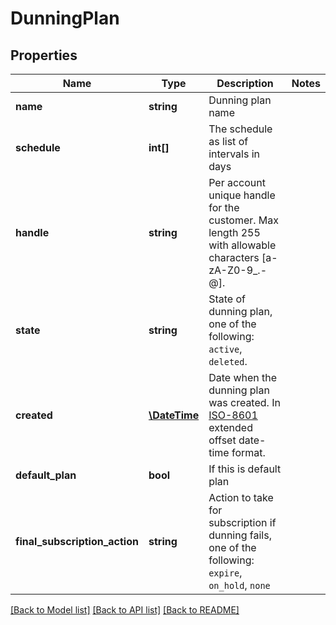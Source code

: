 # DunningPlan

## Properties
Name | Type | Description | Notes
------------ | ------------- | ------------- | -------------
**name** | **string** | Dunning plan name |
**schedule** | **int[]** | The schedule as list of intervals in days |
**handle** | **string** | Per account unique handle for the customer. Max length 255 with allowable characters [a-zA-Z0-9_.-@]. |
**state** | **string** | State of dunning plan, one of the following: `active`, `deleted`. |
**created** | [**\DateTime**](\DateTime.md) | Date when the dunning plan was created. In [ISO-8601](http://en.wikipedia.org/wiki/ISO_8601) extended offset date-time format. |
**default_plan** | **bool** | If this is default plan |
**final_subscription_action** | **string** | Action to take for subscription if dunning fails, one of the following: `expire`, `on_hold`, `none` |

[[Back to Model list]](../../README.md#documentation-for-models) [[Back to API list]](../../README.md#documentation-for-api-endpoints) [[Back to README]](../../README.md)


